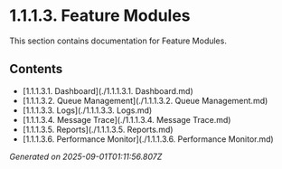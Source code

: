 # 1.1.1.3. Feature Modules

This section contains documentation for Feature Modules.

## Contents

- [1.1.1.3.1. Dashboard](./1.1.1.3.1. Dashboard.md)
- [1.1.1.3.2. Queue Management](./1.1.1.3.2. Queue Management.md)
- [1.1.1.3.3. Logs](./1.1.1.3.3. Logs.md)
- [1.1.1.3.4. Message Trace](./1.1.1.3.4. Message Trace.md)
- [1.1.1.3.5. Reports](./1.1.1.3.5. Reports.md)
- [1.1.1.3.6. Performance Monitor](./1.1.1.3.6. Performance Monitor.md)

*Generated on 2025-09-01T01:11:56.807Z*
